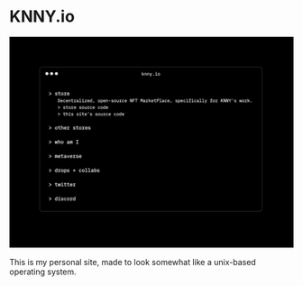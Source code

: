 # KNNY.io

![screenshot](/_site/img/screenshot.png)

This is my personal site, made to look somewhat like a unix-based operating system.